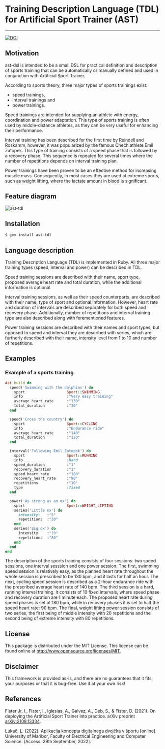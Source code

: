 # Training Description Language (TDL) for Artificial Sport Trainer (AST)

---

[![DOI](https://img.shields.io/badge/DOI-10.1109/ISCMI53840.2021.9654817-blue)](https://doi.org/10.1109/ISCMI53840.2021.9654817)

## Motivation
ast-dsl is intended to be a small DSL for practical definition and description of sports training that can be automatically or manually defined and used in conjunction with Artificial Sport Trainer.

According to sports theory, three major types of sports trainings exist:
- speed trainings,
- interval trainings and
- power trainings.

Speed trainings are intended for supplying an athlete with energy, coordination and power adaptation. This type of sports training is often used by middle-distance athletes, as they can be very useful for enhancing their performance.

Interval training has been described for the first time by Reindell and Roskamm, however, it was popularized by the famous Chech athlete Emil Zatopek. This type of training consists of a speed phase that is followed by a recovery phase. This sequence is repeated for several times where the number of repetitions depends on interval training plan.

Power trainings have been proven to be an effective method for increasing muscle mass. Consequently, in most cases they are used at extreme sports, such as weight lifting, where the lactate amount in blood is significant.

## Feature diagram
![ast-tdl](https://user-images.githubusercontent.com/73126820/193033601-6c94b328-30a4-4b25-86a3-0fb81cebca3d.png)

## Installation
```sh
$ gem install ast-tdl
```

## Language description
Training Description Language (TDL) is implemented in Ruby. All three major training types (speed, interval and power) can be described in TDL.

Speed training sessions are described with their name, sport type, proposed average heart rate and total duration, while the additional information is optional. 

Interval training sessions, as well as their speed counterparts, are described with their name, type of sport and optional information. However, heart rate and duration of intervals are described separately for both speed and recovery phase. Additionally, number of repetitions and interval training type are also described along with forementioned features.

Power training sessions are described with their names and sport types, but opposed to speed and interval they are described with series, which are furtherly described with their name, intensity level from 1 to 10 and number of repetitions. 

## Examples
### Example of a sports training
```ruby
Ast.build do
  speed('Swimming with the dolphins') do
    sport                   Sport::SWIMMING
    info                    :"Very easy training"
    average_heart_rate      :"130"
    total_duration          :"30"
  end

  speed('Cross the country') do
    sport                   Sport::CYCLING
    info                    :"Endurance ride"
    average_heart_rate      :"140"
    total_duration          :"120"
  end

  interval('Following Emil Zatopek') do
    sport                   Sport::RUNNING
    info                    :Hard
    speed_duration          :"1"
    recovery_duration       :"1"
    speed_heart_rate        :"180"
    recovery_heart_rate     :"90"
    repetitions             :"10"
    type                    :fixed
  end

  power('As strong as an ox') do
    sport                   Sport::WEIGHT_LIFTING
    series('Little ox') do
      intensity:   :"5"
      repetitions  :"20"
    end
    series('Big ox') do
      intensity    :"10"
      repetitions  :"80"
    end
  end
end
```
The description of the sports training consists of four sessions: two speed sessions, one interval sesssion and one power session. The first, swimming speed session is relatively easy, as the planned heart rate throughout the whole session is prescribed to be 130 bpm, and it lasts for half an hour. The next, cycling speed session is described as a 2-hour endurance ride with the prescribed average heart rate of 140 bpm. The third session is a hard, running interval training. It consists of 10 fixed intervals, where speed phase and recovery duration are 1 minute each. The proposed heart rate during speed phases is set at 180 bpm, while in recovery phases it is set to half the speed heart rate: 90 bpm. The final, weight lifting power session consists of two series, the first being of middle intensity with 20 repetitions and the second being of extreme intensity with 80 repetitions.

## License
This package is distributed under the MIT License. This license can be found online at <http://www.opensource.org/licenses/MIT>.

## Disclaimer
This framework is provided as-is, and there are no guarantees that it fits your purposes or that it is bug-free. Use it at your own risk!

## References
Fister Jr, I., Fister, I., Iglesias, A., Galvez, A., Deb, S., & Fister, D. (2021). On deploying the Artificial Sport Trainer into practice. arXiv preprint [arXiv:2109.13334](https://arxiv.org/abs/2109.13334).

Lukač, L. (2022). Aplikacija koncepta digitalnega dvojčka v športu [online]. University of Maribor, Faculty of Electrical Engineering and Computer Science. [Access: 29th September, 2022].
